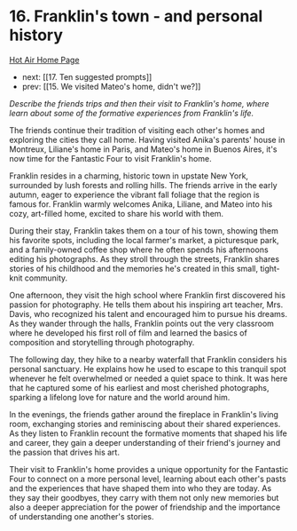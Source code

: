# 16. Franklin's town - and personal history

[Hot Air Home Page](https://hotair.peterkaminski.wiki/) 
 - next: [[17. Ten suggested prompts]] 
 - prev: [[15. We visited Mateo's home, didn't we?]]

_Describe the friends trips and then their visit to Franklin's home, where learn about some of the formative experiences from Franklin's life._

The friends continue their tradition of visiting each other's homes and exploring the cities they call home. Having visited Anika's parents' house in Montreux, Liliane's home in Paris, and Mateo's home in Buenos Aires, it's now time for the Fantastic Four to visit Franklin's home.

Franklin resides in a charming, historic town in upstate New York, surrounded by lush forests and rolling hills. The friends arrive in the early autumn, eager to experience the vibrant fall foliage that the region is famous for. Franklin warmly welcomes Anika, Liliane, and Mateo into his cozy, art-filled home, excited to share his world with them.

During their stay, Franklin takes them on a tour of his town, showing them his favorite spots, including the local farmer's market, a picturesque park, and a family-owned coffee shop where he often spends his afternoons editing his photographs. As they stroll through the streets, Franklin shares stories of his childhood and the memories he's created in this small, tight-knit community.

One afternoon, they visit the high school where Franklin first discovered his passion for photography. He tells them about his inspiring art teacher, Mrs. Davis, who recognized his talent and encouraged him to pursue his dreams. As they wander through the halls, Franklin points out the very classroom where he developed his first roll of film and learned the basics of composition and storytelling through photography.

The following day, they hike to a nearby waterfall that Franklin considers his personal sanctuary. He explains how he used to escape to this tranquil spot whenever he felt overwhelmed or needed a quiet space to think. It was here that he captured some of his earliest and most cherished photographs, sparking a lifelong love for nature and the world around him.

In the evenings, the friends gather around the fireplace in Franklin's living room, exchanging stories and reminiscing about their shared experiences. As they listen to Franklin recount the formative moments that shaped his life and career, they gain a deeper understanding of their friend's journey and the passion that drives his art.

Their visit to Franklin's home provides a unique opportunity for the Fantastic Four to connect on a more personal level, learning about each other's pasts and the experiences that have shaped them into who they are today. As they say their goodbyes, they carry with them not only new memories but also a deeper appreciation for the power of friendship and the importance of understanding one another's stories.


